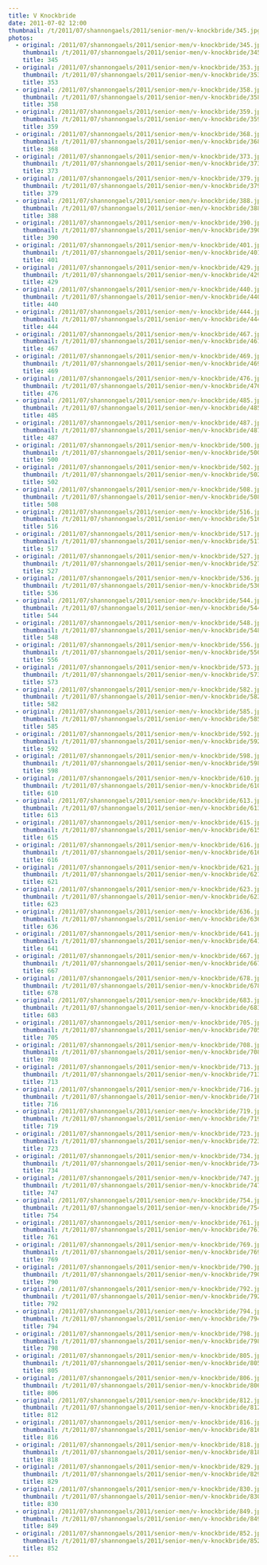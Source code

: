 ```yaml
---
title: V Knockbride
date: 2011-07-02 12:00
thumbnail: /t/2011/07/shannongaels/2011/senior-men/v-knockbride/345.jpg
photos:
  - original: /2011/07/shannongaels/2011/senior-men/v-knockbride/345.jpg
    thumbnail: /t/2011/07/shannongaels/2011/senior-men/v-knockbride/345.jpg
    title: 345
  - original: /2011/07/shannongaels/2011/senior-men/v-knockbride/353.jpg
    thumbnail: /t/2011/07/shannongaels/2011/senior-men/v-knockbride/353.jpg
    title: 353
  - original: /2011/07/shannongaels/2011/senior-men/v-knockbride/358.jpg
    thumbnail: /t/2011/07/shannongaels/2011/senior-men/v-knockbride/358.jpg
    title: 358
  - original: /2011/07/shannongaels/2011/senior-men/v-knockbride/359.jpg
    thumbnail: /t/2011/07/shannongaels/2011/senior-men/v-knockbride/359.jpg
    title: 359
  - original: /2011/07/shannongaels/2011/senior-men/v-knockbride/368.jpg
    thumbnail: /t/2011/07/shannongaels/2011/senior-men/v-knockbride/368.jpg
    title: 368
  - original: /2011/07/shannongaels/2011/senior-men/v-knockbride/373.jpg
    thumbnail: /t/2011/07/shannongaels/2011/senior-men/v-knockbride/373.jpg
    title: 373
  - original: /2011/07/shannongaels/2011/senior-men/v-knockbride/379.jpg
    thumbnail: /t/2011/07/shannongaels/2011/senior-men/v-knockbride/379.jpg
    title: 379
  - original: /2011/07/shannongaels/2011/senior-men/v-knockbride/388.jpg
    thumbnail: /t/2011/07/shannongaels/2011/senior-men/v-knockbride/388.jpg
    title: 388
  - original: /2011/07/shannongaels/2011/senior-men/v-knockbride/390.jpg
    thumbnail: /t/2011/07/shannongaels/2011/senior-men/v-knockbride/390.jpg
    title: 390
  - original: /2011/07/shannongaels/2011/senior-men/v-knockbride/401.jpg
    thumbnail: /t/2011/07/shannongaels/2011/senior-men/v-knockbride/401.jpg
    title: 401
  - original: /2011/07/shannongaels/2011/senior-men/v-knockbride/429.jpg
    thumbnail: /t/2011/07/shannongaels/2011/senior-men/v-knockbride/429.jpg
    title: 429
  - original: /2011/07/shannongaels/2011/senior-men/v-knockbride/440.jpg
    thumbnail: /t/2011/07/shannongaels/2011/senior-men/v-knockbride/440.jpg
    title: 440
  - original: /2011/07/shannongaels/2011/senior-men/v-knockbride/444.jpg
    thumbnail: /t/2011/07/shannongaels/2011/senior-men/v-knockbride/444.jpg
    title: 444
  - original: /2011/07/shannongaels/2011/senior-men/v-knockbride/467.jpg
    thumbnail: /t/2011/07/shannongaels/2011/senior-men/v-knockbride/467.jpg
    title: 467
  - original: /2011/07/shannongaels/2011/senior-men/v-knockbride/469.jpg
    thumbnail: /t/2011/07/shannongaels/2011/senior-men/v-knockbride/469.jpg
    title: 469
  - original: /2011/07/shannongaels/2011/senior-men/v-knockbride/476.jpg
    thumbnail: /t/2011/07/shannongaels/2011/senior-men/v-knockbride/476.jpg
    title: 476
  - original: /2011/07/shannongaels/2011/senior-men/v-knockbride/485.jpg
    thumbnail: /t/2011/07/shannongaels/2011/senior-men/v-knockbride/485.jpg
    title: 485
  - original: /2011/07/shannongaels/2011/senior-men/v-knockbride/487.jpg
    thumbnail: /t/2011/07/shannongaels/2011/senior-men/v-knockbride/487.jpg
    title: 487
  - original: /2011/07/shannongaels/2011/senior-men/v-knockbride/500.jpg
    thumbnail: /t/2011/07/shannongaels/2011/senior-men/v-knockbride/500.jpg
    title: 500
  - original: /2011/07/shannongaels/2011/senior-men/v-knockbride/502.jpg
    thumbnail: /t/2011/07/shannongaels/2011/senior-men/v-knockbride/502.jpg
    title: 502
  - original: /2011/07/shannongaels/2011/senior-men/v-knockbride/508.jpg
    thumbnail: /t/2011/07/shannongaels/2011/senior-men/v-knockbride/508.jpg
    title: 508
  - original: /2011/07/shannongaels/2011/senior-men/v-knockbride/516.jpg
    thumbnail: /t/2011/07/shannongaels/2011/senior-men/v-knockbride/516.jpg
    title: 516
  - original: /2011/07/shannongaels/2011/senior-men/v-knockbride/517.jpg
    thumbnail: /t/2011/07/shannongaels/2011/senior-men/v-knockbride/517.jpg
    title: 517
  - original: /2011/07/shannongaels/2011/senior-men/v-knockbride/527.jpg
    thumbnail: /t/2011/07/shannongaels/2011/senior-men/v-knockbride/527.jpg
    title: 527
  - original: /2011/07/shannongaels/2011/senior-men/v-knockbride/536.jpg
    thumbnail: /t/2011/07/shannongaels/2011/senior-men/v-knockbride/536.jpg
    title: 536
  - original: /2011/07/shannongaels/2011/senior-men/v-knockbride/544.jpg
    thumbnail: /t/2011/07/shannongaels/2011/senior-men/v-knockbride/544.jpg
    title: 544
  - original: /2011/07/shannongaels/2011/senior-men/v-knockbride/548.jpg
    thumbnail: /t/2011/07/shannongaels/2011/senior-men/v-knockbride/548.jpg
    title: 548
  - original: /2011/07/shannongaels/2011/senior-men/v-knockbride/556.jpg
    thumbnail: /t/2011/07/shannongaels/2011/senior-men/v-knockbride/556.jpg
    title: 556
  - original: /2011/07/shannongaels/2011/senior-men/v-knockbride/573.jpg
    thumbnail: /t/2011/07/shannongaels/2011/senior-men/v-knockbride/573.jpg
    title: 573
  - original: /2011/07/shannongaels/2011/senior-men/v-knockbride/582.jpg
    thumbnail: /t/2011/07/shannongaels/2011/senior-men/v-knockbride/582.jpg
    title: 582
  - original: /2011/07/shannongaels/2011/senior-men/v-knockbride/585.jpg
    thumbnail: /t/2011/07/shannongaels/2011/senior-men/v-knockbride/585.jpg
    title: 585
  - original: /2011/07/shannongaels/2011/senior-men/v-knockbride/592.jpg
    thumbnail: /t/2011/07/shannongaels/2011/senior-men/v-knockbride/592.jpg
    title: 592
  - original: /2011/07/shannongaels/2011/senior-men/v-knockbride/598.jpg
    thumbnail: /t/2011/07/shannongaels/2011/senior-men/v-knockbride/598.jpg
    title: 598
  - original: /2011/07/shannongaels/2011/senior-men/v-knockbride/610.jpg
    thumbnail: /t/2011/07/shannongaels/2011/senior-men/v-knockbride/610.jpg
    title: 610
  - original: /2011/07/shannongaels/2011/senior-men/v-knockbride/613.jpg
    thumbnail: /t/2011/07/shannongaels/2011/senior-men/v-knockbride/613.jpg
    title: 613
  - original: /2011/07/shannongaels/2011/senior-men/v-knockbride/615.jpg
    thumbnail: /t/2011/07/shannongaels/2011/senior-men/v-knockbride/615.jpg
    title: 615
  - original: /2011/07/shannongaels/2011/senior-men/v-knockbride/616.jpg
    thumbnail: /t/2011/07/shannongaels/2011/senior-men/v-knockbride/616.jpg
    title: 616
  - original: /2011/07/shannongaels/2011/senior-men/v-knockbride/621.jpg
    thumbnail: /t/2011/07/shannongaels/2011/senior-men/v-knockbride/621.jpg
    title: 621
  - original: /2011/07/shannongaels/2011/senior-men/v-knockbride/623.jpg
    thumbnail: /t/2011/07/shannongaels/2011/senior-men/v-knockbride/623.jpg
    title: 623
  - original: /2011/07/shannongaels/2011/senior-men/v-knockbride/636.jpg
    thumbnail: /t/2011/07/shannongaels/2011/senior-men/v-knockbride/636.jpg
    title: 636
  - original: /2011/07/shannongaels/2011/senior-men/v-knockbride/641.jpg
    thumbnail: /t/2011/07/shannongaels/2011/senior-men/v-knockbride/641.jpg
    title: 641
  - original: /2011/07/shannongaels/2011/senior-men/v-knockbride/667.jpg
    thumbnail: /t/2011/07/shannongaels/2011/senior-men/v-knockbride/667.jpg
    title: 667
  - original: /2011/07/shannongaels/2011/senior-men/v-knockbride/678.jpg
    thumbnail: /t/2011/07/shannongaels/2011/senior-men/v-knockbride/678.jpg
    title: 678
  - original: /2011/07/shannongaels/2011/senior-men/v-knockbride/683.jpg
    thumbnail: /t/2011/07/shannongaels/2011/senior-men/v-knockbride/683.jpg
    title: 683
  - original: /2011/07/shannongaels/2011/senior-men/v-knockbride/705.jpg
    thumbnail: /t/2011/07/shannongaels/2011/senior-men/v-knockbride/705.jpg
    title: 705
  - original: /2011/07/shannongaels/2011/senior-men/v-knockbride/708.jpg
    thumbnail: /t/2011/07/shannongaels/2011/senior-men/v-knockbride/708.jpg
    title: 708
  - original: /2011/07/shannongaels/2011/senior-men/v-knockbride/713.jpg
    thumbnail: /t/2011/07/shannongaels/2011/senior-men/v-knockbride/713.jpg
    title: 713
  - original: /2011/07/shannongaels/2011/senior-men/v-knockbride/716.jpg
    thumbnail: /t/2011/07/shannongaels/2011/senior-men/v-knockbride/716.jpg
    title: 716
  - original: /2011/07/shannongaels/2011/senior-men/v-knockbride/719.jpg
    thumbnail: /t/2011/07/shannongaels/2011/senior-men/v-knockbride/719.jpg
    title: 719
  - original: /2011/07/shannongaels/2011/senior-men/v-knockbride/723.jpg
    thumbnail: /t/2011/07/shannongaels/2011/senior-men/v-knockbride/723.jpg
    title: 723
  - original: /2011/07/shannongaels/2011/senior-men/v-knockbride/734.jpg
    thumbnail: /t/2011/07/shannongaels/2011/senior-men/v-knockbride/734.jpg
    title: 734
  - original: /2011/07/shannongaels/2011/senior-men/v-knockbride/747.jpg
    thumbnail: /t/2011/07/shannongaels/2011/senior-men/v-knockbride/747.jpg
    title: 747
  - original: /2011/07/shannongaels/2011/senior-men/v-knockbride/754.jpg
    thumbnail: /t/2011/07/shannongaels/2011/senior-men/v-knockbride/754.jpg
    title: 754
  - original: /2011/07/shannongaels/2011/senior-men/v-knockbride/761.jpg
    thumbnail: /t/2011/07/shannongaels/2011/senior-men/v-knockbride/761.jpg
    title: 761
  - original: /2011/07/shannongaels/2011/senior-men/v-knockbride/769.jpg
    thumbnail: /t/2011/07/shannongaels/2011/senior-men/v-knockbride/769.jpg
    title: 769
  - original: /2011/07/shannongaels/2011/senior-men/v-knockbride/790.jpg
    thumbnail: /t/2011/07/shannongaels/2011/senior-men/v-knockbride/790.jpg
    title: 790
  - original: /2011/07/shannongaels/2011/senior-men/v-knockbride/792.jpg
    thumbnail: /t/2011/07/shannongaels/2011/senior-men/v-knockbride/792.jpg
    title: 792
  - original: /2011/07/shannongaels/2011/senior-men/v-knockbride/794.jpg
    thumbnail: /t/2011/07/shannongaels/2011/senior-men/v-knockbride/794.jpg
    title: 794
  - original: /2011/07/shannongaels/2011/senior-men/v-knockbride/798.jpg
    thumbnail: /t/2011/07/shannongaels/2011/senior-men/v-knockbride/798.jpg
    title: 798
  - original: /2011/07/shannongaels/2011/senior-men/v-knockbride/805.jpg
    thumbnail: /t/2011/07/shannongaels/2011/senior-men/v-knockbride/805.jpg
    title: 805
  - original: /2011/07/shannongaels/2011/senior-men/v-knockbride/806.jpg
    thumbnail: /t/2011/07/shannongaels/2011/senior-men/v-knockbride/806.jpg
    title: 806
  - original: /2011/07/shannongaels/2011/senior-men/v-knockbride/812.jpg
    thumbnail: /t/2011/07/shannongaels/2011/senior-men/v-knockbride/812.jpg
    title: 812
  - original: /2011/07/shannongaels/2011/senior-men/v-knockbride/816.jpg
    thumbnail: /t/2011/07/shannongaels/2011/senior-men/v-knockbride/816.jpg
    title: 816
  - original: /2011/07/shannongaels/2011/senior-men/v-knockbride/818.jpg
    thumbnail: /t/2011/07/shannongaels/2011/senior-men/v-knockbride/818.jpg
    title: 818
  - original: /2011/07/shannongaels/2011/senior-men/v-knockbride/829.jpg
    thumbnail: /t/2011/07/shannongaels/2011/senior-men/v-knockbride/829.jpg
    title: 829
  - original: /2011/07/shannongaels/2011/senior-men/v-knockbride/830.jpg
    thumbnail: /t/2011/07/shannongaels/2011/senior-men/v-knockbride/830.jpg
    title: 830
  - original: /2011/07/shannongaels/2011/senior-men/v-knockbride/849.jpg
    thumbnail: /t/2011/07/shannongaels/2011/senior-men/v-knockbride/849.jpg
    title: 849
  - original: /2011/07/shannongaels/2011/senior-men/v-knockbride/852.jpg
    thumbnail: /t/2011/07/shannongaels/2011/senior-men/v-knockbride/852.jpg
    title: 852
---
```

